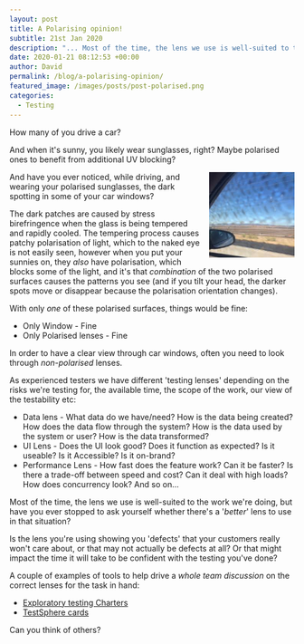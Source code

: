 ```yaml
---
layout: post
title: A Polarising opinion!
subtitle: 21st Jan 2020
description: "... Most of the time, the lens we use is well-suited to the work we're doing, but have you ever stopped to ask yourself whether there's a 'better' lens to use in that situation? Is the lens you're using showing you 'defects' that your customers really won't care about, or that may not actually be defects at all? Or that impact the time it will take to be confident with the testing you've done?"
date: 2020-01-21 08:12:53 +00:00
author: David
permalink: /blog/a-polarising-opinion/
featured_image: /images/posts/post-polarised.png
categories:
  - Testing
---
```

How many of you drive a car?

And when it's sunny, you likely wear sunglasses, right? Maybe polarised ones to benefit from additional UV blocking?

<img src="/images/posts/polarised.jpeg" alt="Dark spots in car window" style="float:right; margin-left: 10px; width:30%;" />

And have you ever noticed, while driving, and wearing your polarised sunglasses, the dark spotting in some of your car windows?

The dark patches are caused by stress birefringence when the glass is being tempered and rapidly cooled. The tempering process causes patchy polarisation of light, which to the naked eye is not easily seen, however when you put your sunnies on, they _also_ have polarisation, which blocks some of the light, and it's that _combination_ of the two polarised surfaces causes the patterns you see (and if you tilt your head, the darker spots move or disappear because the polarisation orientation changes).

With only _one_ of these polarised surfaces, things would be fine:

* Only Window - Fine
* Only Polarised lenses - Fine

In order to have a clear view through car windows, often you need to look through _non-polarised_ lenses.

As experienced testers we have different 'testing lenses' depending on the risks we're testing for, the available time, the scope of the work, our view of the testability etc:

* Data lens - What data do we have/need? How is the data being created? How does the data flow through the system? How is the data used by the system or user? How is the data transformed?
* UI Lens - Does the UI look good? Does it function as expected? Is it useable? Is it Accessible? Is it on-brand?
* Performance Lens - How fast does the feature work? Can it be faster? Is there a trade-off between speed and cost? Can it deal with high loads? How does concurrency look? And so on...

Most of the time, the lens we use is well-suited to the work we're doing, but have you ever stopped to ask yourself whether there's a '_better_' lens to use in that situation?

Is the lens you're using showing you 'defects' that your customers really won't care about, or that may not actually be defects at all? Or that might impact the time it will take to be confident with the testing you've done?

A couple of examples of tools to help drive a _whole team discussion_ on the correct lenses for the task in hand:

* [Exploratory testing Charters](https://club.ministryoftesting.com/t/test-charter-template/23138)
* [TestSphere cards](https://www.ministryoftesting.com/testsphere)

Can you think of others?
